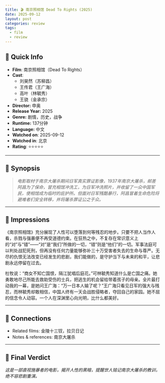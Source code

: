 ```yaml
---
title: 🎬 南京照相馆 Dead To Rights (2025)
date: 2025-09-12
layout: post
categories: review
tags:
  - film
  - review
---
```

## 📌 Quick Info

- **Film**: 南京照相馆（Dead To Rights）
- **Cast**: 
	- 刘昊然（苏柳昌）
	- 王传君（王广海）
	- 高叶（林毓秀）
	- 王骁（金承宗）
- **Director:** 申奥
- **Release Year:** 2025
- **Genre:** 剧情，历史，战争
- **Runtime:** 137分钟
- **Language:** 中文
- **Watched on**: 2025-09-12
- **Watched in**: 北京
- **Rating**: ⭐⭐⭐⭐⭐

---

## 📝 Synopsis

> *电影取材于南京大屠杀期间日军真实罪证影像，1937年南京大屠杀，邮差阿昌为了保命，冒充相馆冲洗工，为日军冲洗照片，并收留了一众中国军民，使相馆成为临时的庇护所。但面对日军残酷暴行，阿昌冒着生命危险将避难者们安全转移，并将屠杀罪证公之于众。*

---

## 💭 Impressions

《南京照相馆》充分展现了人性可以堕落到何等残忍的地步。只要不把人当作人看，杀戮与强暴便不再受道德约束。在狂热之中，不复存在常识意义上的“对”与“错”——“对”是“我们”所做的一切，“错”则是“他们”的一切。军事法庭可以判处战犯死刑，但再没有任何力量能够弥补三十万受害者失去的生命与尊严。无尽的仇恨无法改变已经发生的悲剧，我们能做的，是守护当下与未来的和平，让悲剧永远停留在过去。

杜牧说：“商女不知亡国恨，隔江犹唱后庭花。”可林毓秀知道什么是亡国之痛。她勇敢地尽己所能去救助受伤的士兵，把逃生的机会留给带着孩子的母亲。全片最打动我的一幕，是她问王广海：“万一日本人输了呢？”王广海只看见日军的强大与残忍，而林毓秀却敢相信，中国人终有一天会战胜侵略者，夺回自己的家园。她不屈的信念令人动容。一个人在深渊里心向光明，比什么都美好。

---

## 🔗 Connections

- Related films: 金陵十三钗，拉贝日记
- Notes & references: 南京大屠杀

---

## 🎯 Final Verdict

*这是一部直视施暴者的电影，揭开人性的黑暗，提醒世人铭记南京大屠杀的教训，绝不容悲剧重演。*
